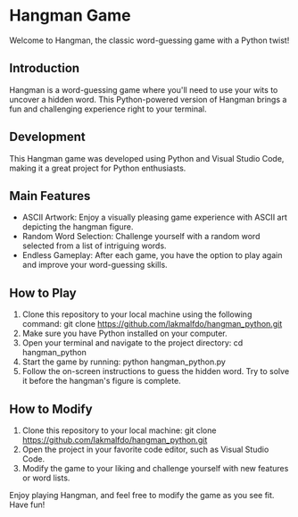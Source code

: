 # Hangman Game
Welcome to Hangman, the classic word-guessing game with a Python twist!

## Introduction
Hangman is a word-guessing game where you'll need to use your wits to uncover a hidden word. This Python-powered version of Hangman brings a fun and challenging experience right to your terminal.

## Development
This Hangman game was developed using Python and Visual Studio Code, making it a great project for Python enthusiasts.

## Main Features
- ASCII Artwork: Enjoy a visually pleasing game experience with ASCII art depicting the hangman figure.
- Random Word Selection: Challenge yourself with a random word selected from a list of intriguing words.
- Endless Gameplay: After each game, you have the option to play again and improve your word-guessing skills.

## How to Play
1. Clone this repository to your local machine using the following command:
   git clone https://github.com/lakmalfdo/hangman_python.git
2. Make sure you have Python installed on your computer.
3. Open your terminal and navigate to the project directory:
   cd hangman_python
4. Start the game by running:
   python hangman_python.py
5. Follow the on-screen instructions to guess the hidden word. Try to solve it before the hangman's figure is complete.

## How to Modify

1. Clone this repository to your local machine:
   git clone https://github.com/lakmalfdo/hangman_python.git
2. Open the project in your favorite code editor, such as Visual Studio Code.
3. Modify the game to your liking and challenge yourself with new features or word lists.

Enjoy playing Hangman, and feel free to modify the game as you see fit. Have fun!
